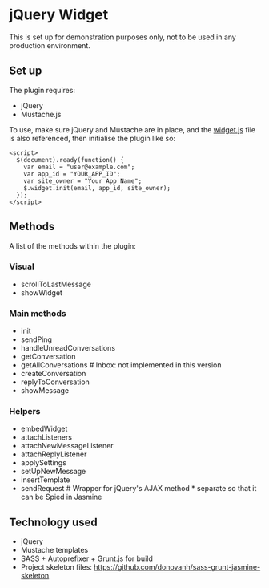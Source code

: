 # jQuery Widget

This is set up for demonstration purposes only, not to be used in any production environment.

## Set up

The plugin requires:

* jQuery
* Mustache.js

To use, make sure jQuery and Mustache are in place, and the [widget.js](https://github.com/donovanh/widget/blob/master/javascripts/widget.js) file is also referenced, then initialise the plugin like so:

    <script>
      $(document).ready(function() {
        var email = "user@example.com";
        var app_id = "YOUR_APP_ID";
        var site_owner = "Your App Name";
        $.widget.init(email, app_id, site_owner);
      });
    </script>

## Methods

A list of the methods within the plugin:

### Visual

* scrollToLastMessage
* showWidget

### Main methods

* init
* sendPing
* handleUnreadConversations
* getConversation
* getAllConversations       # Inbox: not implemented in this version
* createConversation
* replyToConversation
* showMessage

### Helpers

* embedWidget
* attachListeners
* attachNewMessageListener
* attachReplyListener
* applySettings
* setUpNewMessage
* insertTemplate
* sendRequest    # Wrapper for jQuery's AJAX method * separate so that it can be Spied in Jasmine

## Technology used

* jQuery
* Mustache templates
* SASS + Autoprefixer + Grunt.js for build
* Project skeleton files: https://github.com/donovanh/sass-grunt-jasmine-skeleton
